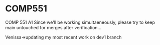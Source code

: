 # COMP551
COMP 551 A1
Since we'll be working simultaeneously, please try to keep main untouched for merges after verification...

Venissa->updating my most recent work on dev1 branch
